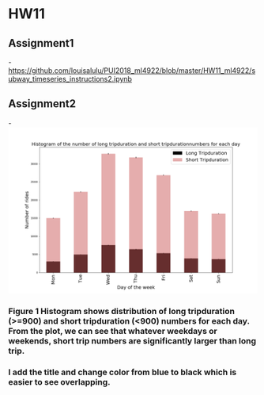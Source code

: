 # HW11

## Assignment1

-https://github.com/louisalulu/PUI2018_ml4922/blob/master/HW11_ml4922/subway_timeseries_instructions2.ipynb

## Assignment2

-![Alt text](Citi_bike.png)
### Figure 1 Histogram shows distribution of long tripduration (>=900) and short tripduration (<900) numbers for each day. From the plot, we can see that whatever weekdays or weekends, short trip numbers are significantly larger than long trip.

### I add the title and change color from blue to black which is easier to see overlapping.